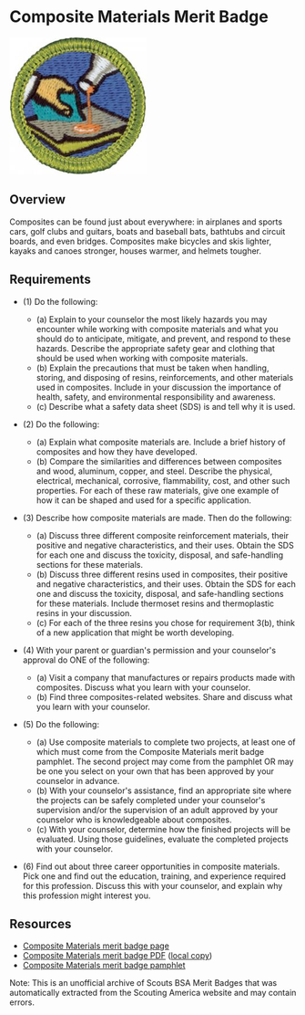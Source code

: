 

# Composite Materials Merit Badge

![Composite Materials Merit Badge](images/composite-materials-merit-badge.jpg)

## Overview



Composites can be found just about everywhere: in airplanes and sports cars, golf clubs and guitars, boats and baseball bats, bathtubs and circuit boards, and even bridges. Composites make bicycles and skis lighter, kayaks and canoes stronger, houses warmer, and helmets tougher.

## Requirements

* (1) Do the following:
    * (a) Explain to your counselor the most likely hazards you may encounter while working with composite materials and what you should do to anticipate, mitigate, and prevent, and respond to these hazards. Describe the appropriate safety gear and clothing that should be used when working with composite materials.
    * (b) Explain the precautions that must be taken when handling, storing, and disposing of resins, reinforcements, and other materials used in composites. Include in your discussion the importance of health, safety, and environmental responsibility and awareness.
    * (c) Describe what a safety data sheet (SDS) is and tell why it is used.


* (2) Do the following:
    * (a) Explain what composite materials are. Include a brief history of composites and how they have developed.
    * (b) Compare the similarities and differences between composites and wood, aluminum, copper, and steel. Describe the physical, electrical, mechanical, corrosive, flammability, cost, and other such properties. For each of these raw materials, give one example of how it can be shaped and used for a specific application.


* (3) Describe how composite materials are made. Then do the following:
    * (a) Discuss three different composite reinforcement materials, their positive and negative characteristics, and their uses. Obtain the SDS for each one and discuss the toxicity, disposal, and safe-handling sections for these materials.
    * (b) Discuss three different resins used in composites, their positive and negative characteristics, and their uses. Obtain the SDS for each one and discuss the toxicity, disposal, and safe-handling sections for these materials. Include thermoset resins and thermoplastic resins in your discussion.
    * (c) For each of the three resins you chose for requirement 3(b), think of a new application that might be worth developing.


* (4) With your parent or guardian's permission and your counselor's approval do ONE of the following:
    * (a) Visit a company that manufactures or repairs products made with composites. Discuss what you learn with your counselor.
    * (b) Find three composites-related websites. Share and discuss what you learn with your counselor.


* (5) Do the following:
    * (a) Use composite materials to complete two projects, at least one of which must come from the Composite Materials merit badge pamphlet. The second project may come from the pamphlet OR may be one you select on your own that has been approved by your counselor in advance.
    * (b) With your counselor's assistance, find an appropriate site where the projects can be safely completed under your counselor's supervision and/or the supervision of an adult approved by your counselor who is knowledgeable about composites.
    * (c) With your counselor, determine how the finished projects will be evaluated. Using those guidelines, evaluate the completed projects with your counselor.


* (6) Find out about three career opportunities in composite materials. Pick one and find out the education, training, and experience required for this profession. Discuss this with your counselor, and explain why this profession might interest you.


## Resources

- [Composite Materials merit badge page](https://www.scouting.org/merit-badges/composite-materials/)
- [Composite Materials merit badge PDF](https://filestore.scouting.org/filestore/Merit_Badge_ReqandRes/Pamphlets/Composite%20Materials_2024.pdf) ([local copy](files/composite-materials-merit-badge.pdf))
- [Composite Materials merit badge pamphlet](https://www.scoutshop.org/composite-materials-35877.html)

Note: This is an unofficial archive of Scouts BSA Merit Badges that was automatically extracted from the Scouting America website and may contain errors.